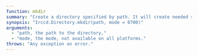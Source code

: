 ```yaml
---
function: mkdir
summary: "Create a directory specified by path. It will create needed subdirectories just like you have invoked `mkdir -p`."
synopsis: "Irccd.Directory.mkdir(path, mode = 0700)"
arguments:
  - "path, the path to the directory,"
  - "mode, the mode, not available on all platforms."
throws: "Any exception on error."
---
```

